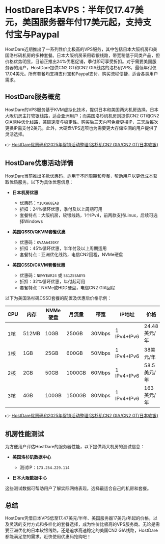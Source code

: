 # HostDare日本VPS：半年仅17.47美元，美国服务器年付17美元起，支持支付宝与Paypal

HostDare近期推出了一系列性价比极高的VPS服务，其中包括日本大阪机房和美国洛杉矶机房的多种套餐。日本大阪机房采用软银线路，带宽稍低于同类产品，但价格优势明显，目前正推出24%优惠促销，季付即可享受折扣。对于需要美国服务器的用户，HostDare提供CN2 GT和CN2 GIA线路的洛杉矶VPS，最低年付仅17.04美元。所有套餐均支持支付宝和Paypal支付，购买流程便捷，适合各类用户需求。

## HostDare服务概览

HostDare的VPS服务基于KVM虚拟化技术，提供日本和美国两大机房选择。日本大阪机房主打软银线路，适合亚洲用户；而美国洛杉矶机房则提供CN2 GT和CN2 GIA两种优化线路，兼顾速度与稳定性。购买后三天内可免费更换IP，三天后每次更换IP需支付2美元。此外，大硬盘VPS选项也为需要更大存储空间的用户提供了灵活选择。

👉 [HostDare优惠码和2025年促销活动整理(洛杉矶CN2 GIA/CN2 GT/日本软银)](https://bit.ly/hostdare)

## HostDare优惠活动详情

HostDare当前推出多款优惠码，适用于不同周期和套餐，帮助用户以更低成本获取优质服务。以下为具体优惠信息：

- **日本机房优惠**  
  - 优惠码：`Y1UXW68EAB`  
  - 折扣：24%循环优惠，季付及以上周期可用  
  - 套餐特点：大阪机房，软银线路，1个IPv4，前两款支持Linux，后续可选择Windows  

- **美国QSSD/QKVM套餐优惠**  
  - 优惠码：`KVAAA430XY`  
  - 折扣：45%循环优惠，半年付及以上周期适用  
  - 套餐特点：亚洲优化线路，电信CN2回程，NVMe硬盘  

- **美国CSSD/CKVM套餐优惠**  
  - 优惠码：`NEWYEAR24` 或 `SS1Z5SA8Y5`  
  - 折扣：32%循环优惠，年付起可用  
  - 套餐特点：NVMe或HDD硬盘，电信CN2 GIA回程  

以下为美国洛杉矶CSSD套餐的配置及优惠后价格示例：

| CPU   | 内存   | NVMe硬盘 | 月流量   | 带宽    | IP地址      | 价格        |
|-------|--------|----------|----------|---------|-------------|-------------|
| 1核   | 512MB  | 10GB     | 250GB    | 30Mbps  | 1 IPv4+IPv6 | 24.48美元/年 |
| 1核   | 1GB    | 25GB     | 600GB    | 50Mbps  | 1 IPv4+IPv6 | 38美元/年   |
| 2核   | 2GB    | 50GB     | 1000GB   | 60Mbps  | 1 IPv4+IPv6 | 58.5美元/年 |
| 3核   | 4GB    | 100GB    | 1500GB   | 80Mbps  | 1 IPv4+IPv6 | 163美元/年  |

👉 [HostDare优惠码和2025年促销活动整理(洛杉矶CN2 GIA/CN2 GT/日本软银)](https://bit.ly/hostdare)

## 机房性能测试

为方便用户评估HostDare的服务器性能，以下提供两大机房的测试信息：

- **美国洛杉矶数据中心**  
  - 测试IP：`173.254.229.114`  

- **日本大阪数据中心**  

这些测试数据可帮助用户了解实际网络表现，选择最适合自己的机房和套餐。

## 总结

HostDare凭借日本VPS低至17.47美元/半年、美国服务器17美元/年起的价格，以及灵活的支付方式和多样化的套餐选择，成为性价比极高的VPS服务商。无论是需要亚洲优化的日本软银线路，还是追求高速稳定的美国CN2 GIA线路，HostDare都能满足您的需求。赶快使用优惠码抢购吧！